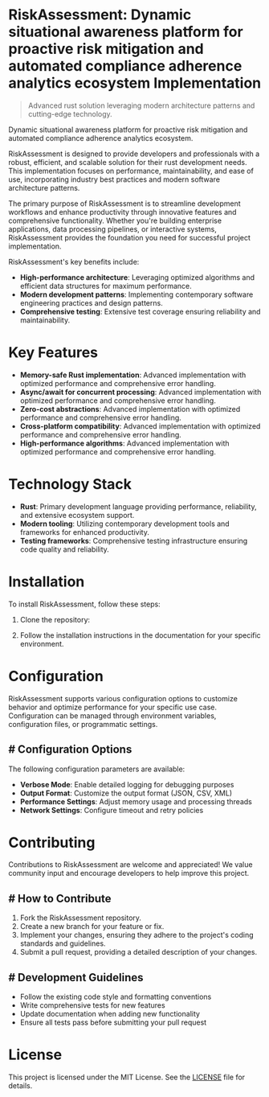 <!-- fallback_RiskAssessment_20250810010604_41169 -->

# RiskAssessment: Dynamic situational awareness platform for proactive risk mitigation and automated compliance adherence analytics ecosystem Implementation
> Advanced rust solution leveraging modern architecture patterns and cutting-edge technology.

Dynamic situational awareness platform for proactive risk mitigation and automated compliance adherence analytics ecosystem.

RiskAssessment is designed to provide developers and professionals with a robust, efficient, and scalable solution for their rust development needs. This implementation focuses on performance, maintainability, and ease of use, incorporating industry best practices and modern software architecture patterns.

The primary purpose of RiskAssessment is to streamline development workflows and enhance productivity through innovative features and comprehensive functionality. Whether you're building enterprise applications, data processing pipelines, or interactive systems, RiskAssessment provides the foundation you need for successful project implementation.

RiskAssessment's key benefits include:

* **High-performance architecture**: Leveraging optimized algorithms and efficient data structures for maximum performance.
* **Modern development patterns**: Implementing contemporary software engineering practices and design patterns.
* **Comprehensive testing**: Extensive test coverage ensuring reliability and maintainability.

# Key Features

* **Memory-safe Rust implementation**: Advanced implementation with optimized performance and comprehensive error handling.
* **Async/await for concurrent processing**: Advanced implementation with optimized performance and comprehensive error handling.
* **Zero-cost abstractions**: Advanced implementation with optimized performance and comprehensive error handling.
* **Cross-platform compatibility**: Advanced implementation with optimized performance and comprehensive error handling.
* **High-performance algorithms**: Advanced implementation with optimized performance and comprehensive error handling.

# Technology Stack

* **Rust**: Primary development language providing performance, reliability, and extensive ecosystem support.
* **Modern tooling**: Utilizing contemporary development tools and frameworks for enhanced productivity.
* **Testing frameworks**: Comprehensive testing infrastructure ensuring code quality and reliability.

# Installation

To install RiskAssessment, follow these steps:

1. Clone the repository:


2. Follow the installation instructions in the documentation for your specific environment.

# Configuration

RiskAssessment supports various configuration options to customize behavior and optimize performance for your specific use case. Configuration can be managed through environment variables, configuration files, or programmatic settings.

## # Configuration Options

The following configuration parameters are available:

* **Verbose Mode**: Enable detailed logging for debugging purposes
* **Output Format**: Customize the output format (JSON, CSV, XML)
* **Performance Settings**: Adjust memory usage and processing threads
* **Network Settings**: Configure timeout and retry policies

# Contributing

Contributions to RiskAssessment are welcome and appreciated! We value community input and encourage developers to help improve this project.

## # How to Contribute

1. Fork the RiskAssessment repository.
2. Create a new branch for your feature or fix.
3. Implement your changes, ensuring they adhere to the project's coding standards and guidelines.
4. Submit a pull request, providing a detailed description of your changes.

## # Development Guidelines

* Follow the existing code style and formatting conventions
* Write comprehensive tests for new features
* Update documentation when adding new functionality
* Ensure all tests pass before submitting your pull request

# License

This project is licensed under the MIT License. See the [LICENSE](https://github.com/laurindoisaac/RiskAssessment/blob/main/LICENSE) file for details.

